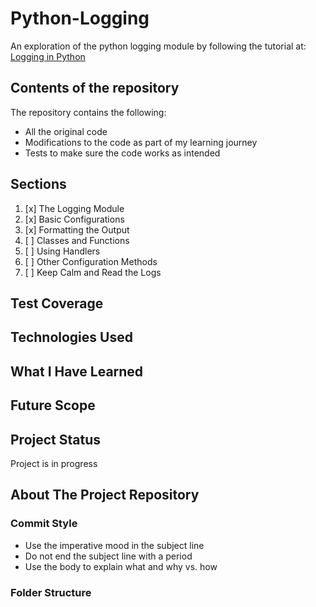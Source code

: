 # Python-Logging

An exploration of the python logging module by following the tutorial at: [Logging in Python](https://realpython.com/python-logging/)

## Contents of the repository

The repository contains the following:

- All the original code
- Modifications to the code as part of my learning journey
- Tests to make sure the code works as intended

## Sections

1. [x] The Logging Module
2. [x] Basic Configurations
3. [x] Formatting the Output
4. [ ] Classes and Functions
5. [ ] Using Handlers
6. [ ] Other Configuration Methods
7. [ ] Keep Calm and Read the Logs

## Test Coverage

## Technologies Used

## What I Have Learned

## Future Scope

## Project Status

Project is in progress

## About The Project Repository

### Commit Style

- Use the imperative mood in the subject line
- Do not end the subject line with a period
- Use the body to explain what and why vs. how

### Folder Structure
